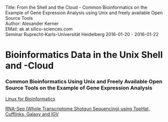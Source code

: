 Title: From the Shell and the Cloud - Common Bioinformatics on the Example of Gene Expression Analysis using Unix and freely available Open Source Tools</br>
Author: Alexander Kerner</br>
EMail: ak at silico-sciences.com</br>
Seminar Ruprecht-Karls-Universität Heidelberg 2016-01-20 - 2016-01-22

# Bioinformatics Data in the Unix Shell and -Cloud

### Common Bioinformatics Using Unix and Freely Available Open Source Tools on the Example of Gene Expression Analysis

[Linux for Bioinformatics](https://github.com/silico-sciences/bi-seminar/blob/master/unix-shell.md)

[RNA-Seq (Whole Transcriptome Shotgun Sequencing) using TopHat, Cufflinks, Galaxy and IGV](https://github.com/silico-sciences/bi-seminar/blob/master/rna-seq_galaxy.md)
